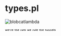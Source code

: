 #  types.pl  #

![blobcatlambda](https://raw.githubusercontent.com/ralsei/types.pl/types.pl/public/favicon.ico)

ʷᵉ'ʳᵉ ᵗʰᵉ ʳᵃᵗˢ
ʷᵉ ʳᵘˡᵉ ᵗʰᵉ ᵗᵘⁿⁿᵉˡˢ
